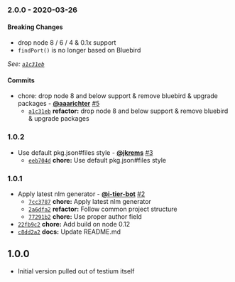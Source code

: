 ### 2.0.0 - 2020-03-26

#### Breaking Changes

- drop node 8 / 6 / 4 & 0.1x support
- `findPort()` is no longer based on Bluebird

*See: [`a1c31eb`](https://github.com/testiumjs/find-open-port/commit/a1c31eb474f28ba84c6ab2858bebc1d8935864a8)*

#### Commits

* chore: drop node 8 and below support & remove bluebird & upgrade packages - **[@aaarichter](https://github.com/aaarichter)** [#5](https://github.com/testiumjs/find-open-port/pull/5)
  - [`a1c31eb`](https://github.com/testiumjs/find-open-port/commit/a1c31eb474f28ba84c6ab2858bebc1d8935864a8) **refactor:** drop node 8 and below support & remove bluebird & upgrade packages


### 1.0.2

* Use default pkg.json#files style - **[@jkrems](https://github.com/jkrems)** [#3](https://github.com/testiumjs/find-open-port/pull/3)
  - [`eeb704d`](https://github.com/testiumjs/find-open-port/commit/eeb704dcb785d88b7c74d2987e73f9eee0f4bbf9) **chore:** Use default pkg.json#files style


### 1.0.1

* Apply latest nlm generator - **[@i-tier-bot](https://github.com/i-tier-bot)** [#2](https://github.com/testiumjs/find-open-port/pull/2)
  - [`7cc3787`](https://github.com/testiumjs/find-open-port/commit/7cc3787230cc4b1e299ca59ff49e1a73fa8c467c) **chore:** Apply latest nlm generator
  - [`2a6dfa2`](https://github.com/testiumjs/find-open-port/commit/2a6dfa2a9b895e703ad988a30a1003b8c6859f88) **refactor:** Follow common project structure
  - [`77291b2`](https://github.com/testiumjs/find-open-port/commit/77291b2be591ce87d68612aa090eedf96ef9d740) **chore:** Use proper author field
* [`22fb9c2`](https://github.com/testiumjs/find-open-port/commit/22fb9c2ce1a85f75470733590679063a756f4774) **chore:** Add build on node 0.12
* [`c8dd2a2`](https://github.com/testiumjs/find-open-port/commit/c8dd2a25739d65708f29928db12d995004ac6726) **docs:** Update README.md


1.0.0
-----
* Initial version pulled out of testium itself
